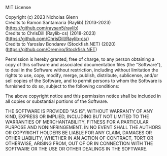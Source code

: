 MIT License

Copyright (c) 2023 Nicholas Glenn \
Credits to Ramon Santamaria		(Raylib) 		(2013-2023)	(https://github.com/raysan5/raylib) \
Credits to ChrisDill			(Raylib-cs)		(2018-2023)	(https://github.com/ChrisDill/Raylib-cs/) \
Credits to Yaroslav Bondarev	(Stockfish.NET)	(2020)		(https://github.com/Oremiro/Stockfish.NET)

Permission is hereby granted, free of charge, to any person obtaining a copy
of this software and associated documentation files (the "Software"), to deal
in the Software without restriction, including without limitation the rights
to use, copy, modify, merge, publish, distribute, sublicense, and/or sell
copies of the Software, and to permit persons to whom the Software is
furnished to do so, subject to the following conditions:

The above copyright notice and this permission notice shall be included in all
copies or substantial portions of the Software.

THE SOFTWARE IS PROVIDED "AS IS", WITHOUT WARRANTY OF ANY KIND, EXPRESS OR
IMPLIED, INCLUDING BUT NOT LIMITED TO THE WARRANTIES OF MERCHANTABILITY,
FITNESS FOR A PARTICULAR PURPOSE AND NONINFRINGEMENT. IN NO EVENT SHALL THE
AUTHORS OR COPYRIGHT HOLDERS BE LIABLE FOR ANY CLAIM, DAMAGES OR OTHER
LIABILITY, WHETHER IN AN ACTION OF CONTRACT, TORT OR OTHERWISE, ARISING FROM,
OUT OF OR IN CONNECTION WITH THE SOFTWARE OR THE USE OR OTHER DEALINGS IN THE
SOFTWARE.
